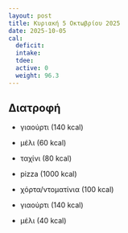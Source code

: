 ```yaml
---
layout: post
title: Κυριακή 5 Οκτωβρίου 2025
date: 2025-10-05
cal:
  deficit: 
  intake: 
  tdee: 
  active: 0
  weight: 96.3
---
```


## Διατροφή

- γιαούρτι (140 kcal)
- μέλι (60 kcal)
- ταχίνι (80 kcal)


- pizza (1000 kcal)
- χόρτα/ντοματίνια (100 kcal)


- γιαούρτι (140 kcal)
- μέλι (40 kcal)




<!---  ![pic](/pics/2025-10-05/yogurt.jpg)<br> -->
